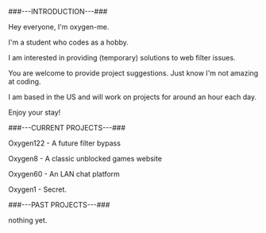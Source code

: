 ###---INTRODUCTION---###

Hey everyone, I'm oxygen-me.

I'm a student who codes as a hobby.

I am interested in providing (temporary) solutions to web filter issues.

You are welcome to provide project suggestions. Just know I'm not amazing at coding.

I am based in the US and will work on projects for around an hour each day.

Enjoy your stay!



###---CURRENT PROJECTS---###

Oxygen122 - A future filter bypass

Oxygen8 - A classic unblocked games website

Oxygen60 - An LAN chat platform

Oxygen1 - Secret.



###---PAST PROJECTS---###

nothing yet.
